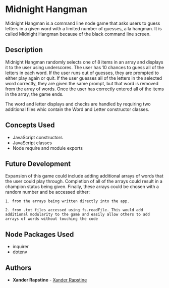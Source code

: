 # Midnight Hangman

Midnight Hangman is a command line node game that asks users to guess letters in a given word with a limited number of guesses, a la hangman. It is called Midnight Hangman because of the black command line screen.


## Description

Midnight Hangman randomly selects one of 8 items in an array and displays it to the user using underscores. The user has 10 chances to guess all of the letters in each word. If the user runs out of guesses, they are prompted to either play again or quit. If the user guesses all of the letters in the selected word correctly, they are given the same prompt, but that word is removed from the array of words. Once the user has correctly entered all of the items in the array, the game ends.

The word and letter displays and checks are handled by requiring two additional files whic contain the Word and Letter constructor classes.


## Concepts Used

- JavaScript constructors
- JavaScript classes
- Node require and module exports


## Future Development

Expansion of this game could include adding additional arrays of words that the user could play through. Completion of all of the arrays could result in a champion status being given. Finally, these arrays could be chosen with a random number and be accessed either:

    1. from the arrays being written directly into the app.

    2. from .txt files accessed using fs.readFile. This would add additional modularity to the game and easily allow others to add arrays of words without touching the code


## Node Packages Used

- inquirer
- dotenv


## Authors

- **Xander Rapstine** - [Xander Rapstine](https://github.com/Xandromus)
